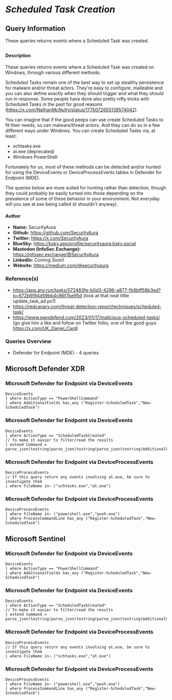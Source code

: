 # *Scheduled Task Creation*

## Query Information

These queries returns events where a Scheduled Task was created.

##

#### Description

These queries returns events where a Scheduled Task was created on Windows, through various different methods.

Scheduled Tasks remain one of the best way to set up stealthy persistence for malware and/or threat actors. They're easy to configure, malleable and you can also define exactly when they should trigger and what they should run in response. Some people have done also pretty nifty tricks with Scheduled Tasks in the past for good reasons (https://x.com/NathanMcNulty/status/1775072655139574042).

You can imagine that if the good peeps can use create Scheduled Tasks to fit their needs, so can malware/threat actors. And they can do so in a few different ways under Windows. You can create Scheduled Tasks via, at least:

- schtasks.exe
- at.exe (deprecated)
- Windows PowerShell

Fortunately for us, most of these methods can be detected and/or hunted for using the DeviceEvents or DeviceProcessEvents tables in Defender for Endpoint (MDE).

The queries below are more suited for hunting rather than detection, though they could probably be easily turned into those depending on the prevalence of some of these behavior in your environment. Not everyday will you see at.exe being called (it shouldn't anyway).

#### Author <Optional>
- **Name:** SecurityAura
- **Github:** https://github.com/SecurityAura
- **Twitter:** https://x.com/SecurityAura
- **BlueSky:** https://bsky.app/profile/securityaura.bsky.social
- **Mastodon (InfoSec.Exchange):** https://infosec.exchange/@SecurityAura
- **LinkedIn:** Coming Soon!
- **Website:** https://medium.com/@securityaura

### Reference(s)

- https://app.any.run/tasks/072483fe-b0d3-4296-a877-fb9bff58b3ed?p=672b6f94d59bb4c86f7be95d (look at that neat little update_task_ad.ps1)
- https://redcanary.com/threat-detection-report/techniques/scheduled-task/
- https://www.pwndefend.com/2023/01/17/malicious-scheduled-tasks/ (go give him a like and follow on Twitter folks, one of the good guys: https://x.com/UK_Daniel_Card)

### Queries Overview ###

- Defender for Endpoint (MDE) - 4 queries

## Microsoft Defender XDR ##
### Microsoft Defender for Endpoint via DeviceEvents ###
```KQL
DeviceEvents
| where ActionType == "PowerShellCommand"
| where AdditionalFields has_any ("Register-ScheduledTask","New-ScheduledTask")
```
### Microsoft Defender for Endpoint via DeviceEvents ###
```KQL
DeviceEvents
| where ActionType == "ScheduledTaskCreated"
// To make it easier to filter/read the results
| extend Command = parse_json(tostring(parse_json(tostring(parse_json(tostring(AdditionalFields.TaskContent)).Actions)).Exec)).Command
```
### Microsoft Defender for Endpoint via DeviceProcessEvents ###
```KQL
DeviceProcessEvents
// If this query return any events involving at.exe, be sure to investigate them
| where FileName in~ ("schtasks.exe","at.exe")
```
### Microsoft Defender for Endpoint via DeviceProcessEvents ###
```KQL
DeviceProcessEvents
| where FileName in~ ("powershell.exe","pwsh.exe")
| where ProcessCommandLine has_any ("Register-ScheduledTask","New-ScheduledTask")
```
## Microsoft Sentinel ##
### Microsoft Defender for Endpoint via DeviceEvents ###
```KQL
DeviceEvents
| where ActionType == "PowerShellCommand"
| where AdditionalFields has_any ("Register-ScheduledTask","New-ScheduledTask")
```
### Microsoft Defender for Endpoint via DeviceEvents ###
```KQL
DeviceEvents
| where ActionType == "ScheduledTaskCreated"
// To make it easier to filter/read the results
| extend Command = parse_json(tostring(parse_json(tostring(parse_json(tostring(AdditionalFields.TaskContent)).Actions)).Exec)).Command
```
### Microsoft Defender for Endpoint via DeviceProcessEvents ###
```KQL
DeviceProcessEvents
// If this query return any events involving at.exe, be sure to investigate them
| where FileName in~ ("schtasks.exe","at.exe")
```
### Microsoft Defender for Endpoint via DeviceProcessEvents ###
```KQL
DeviceProcessEvents
| where FileName in~ ("powershell.exe","pwsh.exe")
| where ProcessCommandLine has_any ("Register-ScheduledTask","New-ScheduledTask")
```
